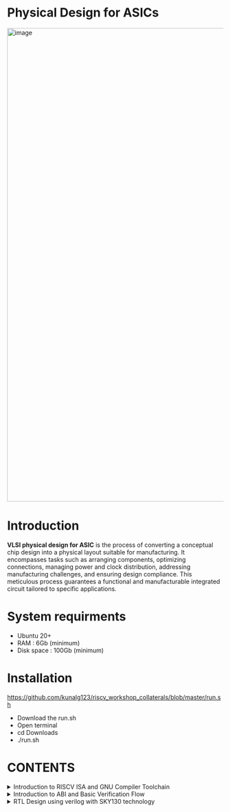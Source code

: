 # Physical Design for ASICs

<img width="1100" alt="image" src="https://github.com/vandhana01/pes_asic_class/assets/142392052/2e4c7a2d-b188-403d-9482-a8efac7ceada">



# Introduction
**VLSI physical design for ASIC** is the process of converting a conceptual chip design into a physical layout suitable for manufacturing. It encompasses tasks such as arranging components, optimizing connections, managing power and clock distribution, addressing manufacturing challenges, and ensuring design compliance. This meticulous process guarantees a functional and manufacturable integrated circuit tailored to specific applications.

# System requirments
- Ubuntu 20+
- RAM : 6Gb (minimum)
- Disk space : 100Gb (minimum)
  
# Installation
https://github.com/kunalg123/riscv_workshop_collaterals/blob/master/run.sh
- Download the run.sh
- Open terminal
- cd Downloads
- ./run.sh
  
# CONTENTS
<details>
<summary> Introduction to RISCV ISA and GNU Compiler Toolchain </summary>
<br>
	
[](https://github.com/vandhana01/pes_asic_class#links-for-easy-navigaton)
## DAY 1
**Introduction to RISCV ISA and GNU Compiler Toolchain**
+ Introduction to RISC-V Basic Keywords
  - [Introduction](#introduction)
  - [From Apps to Hardware](#from-apps-to-hardware)
  - [Detail Description of Course Content](#detail-description-of-course-content)

+ Labwork for RISC-V Toolchain
  - [C Program](#c-program)
  - [RISCV GCC Compiler and Dissemble](#riscv-gcc-compiler-and-dissemble)
  - [Spike Simulation and Debug](#spike-simulation-and-debug)

+ Integer Number Representation  
  - [64-bit Unsigned Numbers](#64-bit-unsigned-numbers)
  - [64-bit Signed Numbers](#64-bit-signed-numbers)
  - [Lab For Signed and Unsigned Numbers](#lab-for-signed-and-unsigned-numbers)


# DAY 1    
 
# Introduction to RISc-V Basic Keywords
## Introduction
RISC-V Architecture -> RTL -> Layout

## From Apps to Hardware
## Flow
+ Application Software 
+ System Software
  - Operating System
  - Complier
  - Assembler
+ Hardware
<img width="502" alt="image" src="https://github.com/vandhana01/pes_asic_class/assets/142392052/eb287951-3c15-4b47-b5fe-1f471c84fe14">

## Detail Description of Course Content
- Pseudo Instructions
- Base integer Instructions RV641
- Multiply extension RV64M
- Single and double precision floating point extension RV64F & RV64D
- Application binary interface (ABI)
- Memory allocation and stack pointer

# Labwork for RISC-V Toolchain
## C Program
- Text editor used : leafpad
- To install leafpad in ubuntu : `sudo snap install leafpad`

## C program for sum from 1 to N
`leafpad sum1ton.c` : creates a text file called sum1ton.c
``` c
#include<stdio.h>

int main(){
	int i, sum=0, n=10;
	for (i=1;i<=n; ++i) {
	sum +=i;
	}
	printf("Sum of numbers from 1 to %d is %d \n",n,sum);
	return 0;
}
```
Compile using gcc complier
`gcc sum1ton.c`
`./a.out`

<img width="502" alt="image" src="https://github.com/vandhana01/pes_asic_class/assets/142392052/bcec2cbb-9a78-441d-84d6-f341d2645825">

## RISCV GCC Compiler and Dissemble
Compile using RISC-V gcc complier
- using -O1 optimisation
```
riscv64-unknown-elf-gcc -O1 -mabi=lp64 -march=rv64i -o sum1ton.o sum1ton.c
riscv64-unknown-elf-objdump -d sum1ton.o
```
Number of instructions = 15
<img width="502" alt="image" src="https://github.com/vandhana01/pes_asic_class/assets/142392052/242d83e5-c7c4-47cf-aa04-2c3db3373bd2">
- using -Ofast optimisation
```
riscv64-unknown-elf-gcc -Ofast -mabi=lp64 -march=rv64i -o sum1ton.o sum1ton.c
riscv64-unknown-elf-objdump -d sum1ton.o
```
Number of instructions = 12
<img width="502" alt="image" src="https://github.com/vandhana01/pes_asic_class/assets/142392052/b772a095-3460-4396-aba4-5c86296b4c34">

`riscv64-unknown-elf-objdump -d sum1ton.o` : gives the disassembled (Assembly Language Programming )ALP code

## Spike Simulation and Debug
`spike pk sum1ton.o` : To Verify the simulations using RISC-V complier

<img width="502" alt="image" src="https://github.com/vandhana01/pes_asic_class/assets/142392052/cdf11383-ad59-47e8-8007-abc80cd560ce">

`spike -d pk sum1ton.c ` :To debug

<img width="502" alt="image" src="https://github.com/vandhana01/pes_asic_class/assets/142392052/99241fdb-3988-4a42-b9f5-853648bd595d">

# Integer Number Representation 
+ 8-bits -> byte, 4-bytes -> word, 2-words or 8-bytes -> doubleword
## 64-bit Unsigned Numbers
- A 64-bit unsigned number can represent non-negative integer values using 64 bits, with no sign bit to indicate whether the number is positive or negative.
- Range: [0, (2^n)-1 ]

## 64-bit Signed Numbers
- A 64-bit signed number can represent both positive and negative integer values using 64 bits. The first bit, often referred to as the "sign bit," indicates whether the number is positive or negative.
- Range : Positive : [0 , 2^(n-1)-1] Negative : [-1 to 2^(n-1)]

## Lab For Signed and Unsigned Numbers
+ C program that shows the maximum and minimum values of 64bit unsigned numbers
```c
#include <stdio.h>
#include <math.h>

int main(){
	unsigned long long int max = (unsigned long long int) (pow(2,64) -1);
	unsigned long long int min = (unsigned long long int) (pow(2,64) *(-1));
	printf("lowest number represented by unsigned 64-bit integer is %llu\n",min);
	printf("highest number represented by unsigned 64-bit integer is %llu\n",max);
	return 0;
}
```

<img width="502" alt="image" src="https://github.com/vandhana01/pes_asic_class/assets/142392052/f0c93d75-c326-42ec-b3de-e1290c23b192">

+ C program that shows the maximum and minimum values of 64bit signed numbers
  
```c
#include <stdio.h>
#include <math.h>

int main(){
	long long int max = (long long int) (pow(2,63) -1);
	long long int min = (long long int) (pow(2,63) *(-1));
	printf("lowest number represented by signed 64-bit integer is %lld\n",min);
	printf("highest number represented by signed 64-bit integer is %lld\n",max);
	return 0;
}
```

<img width="502" alt="image" src="https://github.com/vandhana01/pes_asic_class/assets/142392052/7fef9481-74ef-4fcb-8462-eb0a7dc40cd9">

</details>

<details>
<summary> Introduction to ABI and Basic Verification Flow </summary>
<br>

[](https://github.com/vandhana01/pes_asic_class#links-for-easy-navigation)
# DAY 2


## DAY 2 
**Introduction to ABI and Basic Verification Flow**
+ Application Binary Interface
  - [Introduction to ABI](#introduction-to-abi)
  - [Memory Allocation for Double Words](#memory-allocation-for-double-words)
  - [Load, add and store instructions](#load-add-and-store-instructions)
  - [32-Registers and their ABI Names](#32-registers-and-their-abi-names)

+ Labwork using ABI Function Calls
  - [Algorithm for C Program using ASM](#algorithm-for-c-program-using-asm)
  - [Review ASM Function Calls](#review-asm-function-calls)
  - [Simulate C Program using Function Call](#simulate-c-program-using-function-call)

# Application Binary Interface

## Introduction to ABI
+ Base Binary Instructions
  - Base integer instructions refer to the fundamental set of instructions that operate on integer data in a computer's instruction set architecture (ISA)
  - These are arithmetic, logical, Comparison, Data Movement, Control Flow performing operations
+ Application Binary Interface (ABI)
  - An Application Binary Interface (ABI) serves as a crucial bridge between the software and hardware components of a computer system.
  - ABIs enable software components to seamlessly communicate and collaborate, even across diverse programming languages, compilers, and hardware architectures.
<img width="600" alt="image" src="https://github.com/vandhana01/pes_asic_class/assets/142392052/e25eba01-5478-4113-b402-e96d3da1ba9d"> 

## Memory Allocation for Double Words
- RISC-V has **32** registers
  - 32 bits for RV32
  - 64 bits for RV64

- Memory addressing system
  - **Little-Endian** (Risc-V belongs to little-endian)
  - **Big-Endian**
  
<img width="650" alt="image" src="https://github.com/vandhana01/pes_asic_class/assets/142392052/76ab920b-3abd-4085-b1b7-96e40af4945b"> 

## Load, add and store instructions
Load, Add, and Store instructions are often used to manipulate data within a computer's memory and registers.
1. **Load Instructions:**
Load instructions are used to transfer data from memory to registers. They allow you to fetch data from a specified memory address and place it into a register for further processing.

Example `ld x6, 8(x5)`

In this Example
- `ld` is the load double-word instruction.
- `x6` is the destination register.
- `8(x5)` is the memory address pointed to by register `x5` (base address + offset).
2. **Store Instructions:**
Store instructions are used to write data from registers into memory.They store values from registers into memory addresses

Example `sd x8, 8(x9)`

In this Example
- `sd` is the store double-word instruction.
- `x8` is the source register.
- `8(x9)` is the memory address pointed to by register `x9` (base address + offset).
3. Add Instructions:
  Add instructions are used to perform addition operations on registers. They add the values of two source registers and store the result in a destination register.

Example `add x9, x10, x11`

In this Example
- `add` is the add instruction.
- `x9` is the destination register.
- `x10` and `x11` are the source registers.

<img width="750" alt="image" src="https://github.com/vandhana01/pes_asic_class/assets/142392052/9df00634-f508-4c5f-9e55-86d4bf03be9f"> 

## 32-Registers and their ABI Names
The ABI names provide meaningful and consistent labels to the registers, which simplifies understanding their roles in function calls, data manipulation, and other operations.

<img width="350" alt="image" src="https://github.com/vandhana01/pes_asic_class/assets/142392052/320a926d-6867-4803-bb13-4abcecbe1467"> 

# Labwork using ABI Function Calls
## Algorithm for C Program using ASM
- This allows you to take advantage of assembly language's low-level control and optimizations while still benefiting from C's higher-level constructs.
- When you call an assembly function from your C code, the C calling convention is followed, including pushing arguments onto the stack or passing them in registers as required.
- The program executes the assembly function, following the assembly instructions you've provided.

## Review ASM Function Calls
- C code and assembly code are written in separate files
- Declaring assembly functions with appropriate signatures that match the calling conventions of your platform in assembly file
 
**C Program**
  
  `1to9custom.c`
  
  ``` c
  #include <stdio.h>
  
  extern int load(int x, int y);
  
  int main()
  {
    int result = 0;
    int count = 9;
    result = load(0x0, count+1);
    printf("Sum of numbers from 1 to 9 is %d\n", result);
  }
  ```
**Asseembly File**

`load.s`

``` s
.section .text
.global load
.type load, @function

load:

add a4, a0, zero
add a2, a0, a1
add a3, a0, zero

loop:

add a4, a3, a4
addi a3, a3, 1
blt a3, a2, loop
add a0, a4, zero
ret
```
## Simulate C Program using Function Call

Compile and execute the files 

<img width="550" alt="image" src="https://github.com/vandhana01/pes_asic_class/assets/142392052/87bb8d8a-1ce6-4631-8fcf-65116d2e32f7"> 

Disassemble the code 

<img width="550" alt="image" src="https://github.com/vandhana01/pes_asic_class/assets/142392052/038da5c5-6402-4e90-825c-9c8548353a95">


## Lab to Run C-Program on RISCV-CPU

```
git clone https://github.com/kunalg123/riscv_workshop_collaterals.git
```

```
cd riscv_workshop_collaterals
```

<img width="550" alt="image" src="https://github.com/vandhana01/pes_asic_class/assets/142392052/2904e4cc-c126-4e06-9b12-4a04ca31ab88">


```
ls -ltr
```

```
cd labs
```

```
ls -ltr
```

```
chmod 777 rv32im.sh
```

```
./rv32im.sh
```

<img width="550" alt="image" src="https://github.com/vandhana01/pes_asic_class/assets/142392052/3c9bb5d2-0247-436e-a666-c45148e03752">

</details>

<details>
<summary> RTL Design using verilog with SKY130 technology </summary>
<br>

[](https://github.com/vandhana01/pes_asic_class#links-for-easy-navigaton)
## Day 1
<details>
<summary> Introduction to Verilog RTL design and Synthesis</summary>
<br>
	
[](https://github.com/vandhana01/pes_asic_class#links-for-easy-navigaton)



<details>
<summary> Introduction to open-source simulator iverilog </summary>
<br>
	
[](https://github.com/vandhana01/pes_asic_class#links-for-easy-navigaton)

## Introduction to open-source simulator iverilog
**Introduction to iverilog design test bench**

- **Simulator**
  + Simulators create virtual models of systems, enabling analysis and testing of behaviors without real-world implementation
  + Simulators is the tool used for simulating the design
  + The simulator runs the model using the provided inputs. It calculates the system's behavior over time and produces output data upon change in input (if no change to the input, no change to the output)
  + **iverilog** is the tool used here
     + Icarus Verilog (iverilog) is an open-source simulator for hardware description languages like Verilog, enabling design, simulation, and testing of digital circuits
     + It's used to model and validate digital systems before physical implementation

<img width="550" alt="image" src="https://github.com/vandhana01/pes_asic_class/assets/142392052/a1fe7cb8-41e6-423c-a986-b4f2fd1308f6">

- **Design**
  + Design is the actual verilog code or set of verilog codes which has the intended functionality to meet with the required specifications
  
- **TestBench**
  + It involves creating a set of test cases and stimuli to apply to the design and then comparing the design's outputs with expected results.
  + Test benches are written using hardware description languages like Verilog or VHDL
  + This verification process is crucial for building reliable and bug-free digital systems
  
<img width="550" alt="image" src="https://github.com/vandhana01/pes_asic_class/assets/142392052/3c3fd20b-e3bb-4c9f-b3b7-41593c3356ea">  

</details>


<details>
<summary> Labs using iverilog and gtkwave </summary>
<br>
	
[](https://github.com/vandhana01/pes_asic_class#links-for-easy-navigaton)


## Labs using iverilog and gtkwave

**Icarus Verilog** simulates the design and generates simulation output files, and **GTKWave** then allows you to visually inspect and analyze the simulation results in waveform format

- [Introduction to lab (Lab1)](#introduction-to-lab-lab1)
- [iverilog GTKwave Part-1 (Lab2)](#iverilog-gtkwave-part-1-lab2)
- [iverilog GTKwave Part-2 (Lab2)](#iverilog-gtkwave-part-2-lab2)

## Introduction to lab (Lab1)
- Environment setup !!!
+ create a directory ` mkdir vsd `
+ change directory ` cd vsd `
+ Git clonning ` git clone https://github.com/kunalg123/sky130RTLDesignAndSynthesisWorkshop.git`
   + `sky130RTLDesignAndSynthesisWorkshop` folder will be created

<img width="550" alt="image" src="https://github.com/vandhana01/pes_asic_class/assets/142392052/5eeabad8-63c7-4a6a-aaa9-5b1bd4b10139"> 

## iverilog GTKwave Part-1 (Lab2)
+ ` cd vsd/sky130RTLDesignAndSynthesisWorkshop/verilog_files
    + loads verilog source files and associated testbench files into iverilog simulator
    + verilog_files : this folder contains all design files
+ `iverilog good_mux.v tb_good_mux.v` loads mux into the simulator
+ output file `a.out` will be created
+ Execute a.out `./a.out` to dump the vcd file (output of simulator)
+ To load vcd file into simulator ` gtkwave tb_good_mux.vcd`
  
<img width="550" alt="image" src="https://github.com/vandhana01/pes_asic_class/assets/142392052/c6d25681-de8d-449c-a270-bfd454f15e4a"> 

## iverilog GTKwave Part-2 (Lab2)
`gvim tb_good_mux.v -o good_mux.v` to view the files


**good_mux.v**

``` v
module good_mux (input i0 , input i1 , input sel , output reg y);
always @ (*)
begin
	if(sel)
		y <= i1;
	else 
		y <= i0;
end
endmodule
```
**tb_good_mux.v**

``` v
timescale 1ns / 1ps
module tb_good_mux;
	// Inputs
	reg i0,i1,sel;
	// Outputs
	wire y;

        // Instantiate the Unit Under Test (UUT)
	good_mux uut (
		.sel(sel),
		.i0(i0),
		.i1(i1),
		.y(y)
	);

	initial begin
	$dumpfile("tb_good_mux.vcd");
	$dumpvars(0,tb_good_mux);
	// Initialize Inputs
	sel = 0;
	i0 = 0;
	i1 = 0;
	#300 $finish;
	end

always #75 sel = ~sel;
always #10 i0 = ~i0;
always #55 i1 = ~i1;
endmodule
```

    

</details>


<details>
<summary> Introduction to Yosys and Logic synthesis </summary>
<br>
	
[](https://github.com/vandhana01/pes_asic_class#links-for-easy-navigaton)


## Introduction to Yosys and Logic synthesis

- [Introduction to Yosys](#introduction-to-yosys)
- [Introduction to Logic synthesis)](#introduction-to-logic-synthesis)


## Introduction to Yosys
- **Synthesizer**
   + Synthesizeris a tool used for converting the RTL to netlist
   + **Yosys** is the synthesizer used in the course
      + Yosys is an open-source synthesis tool that translates hardware description language (HDL) code into gate-level netlists, optimizing designs for efficient hardware implementation.
- **Netlist**
  + Netlist is the representation of the design in the form of standard cells in the .lib
  + Design and .lib files are fed to the synthesizer to get a netlist file
 
<img width="550" alt="image" src="https://github.com/vandhana01/pes_asic_class/assets/142392052/56f8289c-4737-481e-9bb3-2b86f38a6902"> 

+ Commands used to perform synthesis:
  - To read the design :  `read_verilog` 
  - To read the .lib file : `read_liberty` 
  - To write out the netlist file : `write_verilog` 
 
- Verify the synthesis
 
<img width="550" alt="image" src="https://github.com/vandhana01/pes_asic_class/assets/142392052/63bd1f15-ec42-47e3-b2d6-e76ee3ebe6d9"> 

   - The output on the simulator must be same as the output observed during RTL simulation.
   - Same RTL testbench can be used because the primary inputs and primary outputs remain same between the RTL design and synthesised netlist.

## Introduction to Logic synthesis

- **RTL design**
  + Behavioral representation of the required specification
  + RTL (Register-Transfer Level) forms a bridge between behavioral descriptions and gate-level implementation.

- **Synthesis**
  + RTL to gate level translation
  + The design is coverted into dates and the connections are made between the gates
  + This is given out as a file called netlist
    
<img width="350" alt="image" src="https://github.com/vandhana01/pes_asic_class/assets/142392052/dd91792a-9e4b-4c6e-ac62-55cd19486580)"> 

- **.lib**
   + Collection of logical modules
   + Includes basic logic gates like AND, OR, NOT, etc
   + Different flavors of same gate , **WHY ??**
       + These variations are designed to accommodate specific design requirements, process technologies, and performance goals
       + Clock frquency should be high, Hence time period of the clock should be  as low as possible
         
<img width="550" alt="image" src="https://github.com/vandhana01/pes_asic_class/assets/142392052/5030de94-2f5a-4ea4-952d-2d3ffb04c9f5"> 

- What is maximum clock rate ? tclk ?
	+ Propogation delay of Flop A
	+ Propogational delay of combinational circuit
	+ Time before clock edge, setup time
- So we need cells that work fast to make Tcombi samall
- Are faster cells sufficient ??
   + NO
- Why do we need slow cells ?
  
<img width="150" alt="image" src="https://github.com/vandhana01/pes_asic_class/assets/142392052/2c4cf856-de06-4d1d-96e3-c7f072b448f2"> 

   + To ensure that there are no "HOLD" issues at DFF_B, we need slow cells
   + Hence we need cells that work fast to meet the required performance and we need cells that work slow to meet HOLD
   **Hence the collection forms the .lib!!!**
     
**Faster cells vs Slower cells**
- Load in degital circuit -> Capacitance
- Faster the charging/discharging of capacitance -> Lesser the cell delay
    + To charge/discharge the capacitance fast, we need transistors capable of sourcing more current ( Wide Transistors)
    + Wider transistors -> Low Delay -> More area and power as well
    + Narrow transistors -> More Delay -> Less area and power
-Faster cells come at the penalty of area and power

**Selction of cells**
Synthesizer should be guided to select the flavour of cells that is optimum for the implementation of logic circuit. Guidance offered -> "Constaints"


<img width="550" alt="image" src="https://github.com/vandhana01/pes_asic_class/assets/142392052/b4119c84-db5f-4751-acfd-72c81fe4b3d6">

 </details>

 
<details>
<summary> Labs using Yosys and Sky130 PDKs</summary>
<br>
	
[](https://github.com/vandhana01/pes_asic_class#links-for-easy-navigaton)
## Labs using Yosys and Sky130 PDKs 
-[Yosys good mux (Lab3)](#yosys-good-mux-lab3)

 The SkyWater Technology Foundry's **SKY130 Process Design Kit (PDK)** is a collection of files, data, and models that enable the design and layout of integrated circuits using the SkyWater 130 nm technology node. PDKs provide designers with the necessary tools and information to create, simulate, and verify custom and digital designs that can be manufactured using the specific technology offered by the foundry. 
 
## Yosys good mux (Lab3)
- To invoke the Yosys : `yosys`

<img width="550" alt="image" src="https://github.com/vandhana01/pes_asic_class/assets/142392052/eaa3287e-b5b6-4597-b29a-d8651c4839f6">

- To read the library : ` read_liberty -lib ../lib/sky130_fd_sc_hd__tt_025C_1v80.lib`
- To read the design : `read_verilog good_mux.v`

<img width="550" alt="image" src="https://github.com/vandhana01/pes_asic_class/assets/142392052/3953ff06-69ed-48b0-a966-39ff5fa2b560">

- To synthesis the mosule : `synth -top good_mux`
  
<img width="550" alt="image" src="https://github.com/vandhana01/pes_asic_class/assets/142392052/6309e60b-1c8c-467b-ad52-e550bc305daf">

- To generate the netlist : `abc -liberty ../lib/sky130_fd_sc_hd__tt_025C_1v80.lib`

<img width="550" alt="image" src="https://github.com/vandhana01/pes_asic_class/assets/142392052/c948cd72-9e64-4bd9-a102-4f98112eab3b">

- To see the logic it has realised `show`
  
<img width="550" alt="image" src="https://github.com/vandhana01/pes_asic_class/assets/142392052/30e2335a-7f17-4eef-b203-804640eb62d5">

- To write the netlist : 'write_verilog good_mux_netlist.v`
- ` !gvim good_mux_netlist.v`
-  To view a simplified code : ` write_verilog -noattr good_mux_netlist.v`
-  `!gvim good_mux_netlist.v`
  
</details>
</details>  

## Day 2
<details>
<summary> Timing libs, hierarchical vs flat synthesis and efficient flop coding styles</summary>
<br>
	
[](https://github.com/vandhana01/pes_asic_class#links-for-easy-navigaton)

<details>
<summary> Introduction to timing.libs </summary>
<br>
	
[](https://github.com/vandhana01/pes_asic_class#links-for-easy-navigaton)

## Introduction to timing.libs (Lab4)
**Introduction to dot Lib**
+ To view the contents in the .lib
`gvim ../lib/sky130_fd_sc_hd__tt_025C_1v80.lib`


<img width="550" alt="image" src="https://github.com/vandhana01/pes_asic_class/assets/142392052/bcdd2944-4944-499b-99c8-9400c084a9b2">


- To have a pleasant color : `:syn off` (syntax off)
    - NOTE: Don't edit this file
- **sky130** : Name of the library
- **tt**     : Typical process
- **025C**   : Temperature variation
- **P V T**  : Operating conditions (Process Voltage Temperature)
    - Together determines how the silicon works
- **1v80**   : Voltage levels variation

<img width="550" alt="image" src="https://github.com/vandhana01/pes_asic_class/assets/142392052/f49ac9c0-7677-40e3-9456-46bd9c75c756">

- Displays the units of parameters
- Contains area and power consumpution
- .lib is a Bucket of all the standard cells
  
<img width="550" alt="image" src="https://github.com/vandhana01/pes_asic_class/assets/142392052/267ed2ae-d9e9-49dc-9039-7c02215dfb99">


- To enable line number `:se nu`
- To view all the cells `:g//`
- To view any instance `:/instance`
- Can compare and analyse the parameters

<img width="550" alt="image" src="https://github.com/vandhana01/pes_asic_class/assets/142392052/47cabe0a-eee7-40e9-9357-b1871e47fa46">


 </details>     


<details>
<summary> Hierarchical vs Flat synthesis </summary>
<br>
	
[](https://github.com/vandhana01/pes_asic_class#links-for-easy-navigaton)
## Hierarchical vs Flat synthesis (Lab5)

## Hierarchical Synthesis
**Hierarchical synthesis involves breaking down a complex design into smaller modules for separate synthesis and integration. This approach enhances modularity, enables parallel development, and simplifies verification, making it ideal for large designs.**

- File used : 'multiple_modules.v`
- To view : `cd vsd/sky130RTLDesignAndSynthesisWorkshop/verilog_files`
- and `gvim multiple_modules.v`

<img width="550" alt="image" src="https://github.com/vandhana01/pes_asic_class/assets/142392052/d6816017-c0f4-48e9-8c92-1bf8c99ddeb6">


- It contains 2 submodules : `sub_module1` -> AND gate and `sub_module2`->OR gate
- `mutiple_module` instantiates them as `u1` and `u2` respectively
  
+  Frist Launch Yosys     : `yosys`
+  Read the library file  : `read_liberty -lib ../lib/sky130_fd_sc_hd__tt_025C_1v80.lib`
+  Read the verilog file  : `read_verilog multiple_modules.v`
+  To set it as top module: `synth -top multiple_modules`

<img width="550" alt="image" src="https://github.com/vandhana01/pes_asic_class/assets/142392052/cc297050-dc6e-4469-90d8-3ac600194370">

<img width="550" alt="image" src="https://github.com/vandhana01/pes_asic_class/assets/142392052/a9495611-658d-489f-bf39-b9e6546a524e">


+  `abc -liberty ../lib/sky130_fd_sc_hd__tt_025C_1v80.lib`
+ To view the netlist    :`show multiple_modules`
  
<img width="550" alt="image" src="https://github.com/vandhana01/pes_asic_class/assets/142392052/8740c0be-8439-4b75-9c4f-a81cc0a8a26c">

+ `sub_module1` and `sub_module2` are shown instead of AND gate and OR gate.
+ To view : `write_verilog -noattr multiple_modules_hier.v`
+ `!gvim multiple_modules_hier.v`

<img width="550" alt="image" src="https://github.com/vandhana01/pes_asic_class/assets/142392052/fd066807-4c8b-4bc6-95fb-6b8976185214">

<img width="550" alt="image" src="https://github.com/vandhana01/pes_asic_class/assets/142392052/e1c470a9-0747-4c7d-a4ca-47f405231908">



## Flat Synthesis
**Flat synthesis treats the entire design as a single unit, synthesizing it as one entity. While simpler for smaller designs, it can become unwieldy for larger projects, leading to longer synthesis times and reduced reusability of modules.**

+  Launch  : `yosys`
+  Read the library file :   `read_liberty -lib ../lib/sky130_fd_sc_hd__tt_025C_1v80.lib`
+  Read the verilog file : ` read_verilog multiple_modules.v`
+  To set it as top module: `synth -top multiple_modules` 
+  `abc -liberty ../lib/sky130_fd_sc_hd__tt_025C_1v80.lib`
+ `flatten` to write out a flattened netlist
+ `show` to view the netlist

<img width="550" alt="image" src="https://github.com/vandhana01/pes_asic_class/assets/142392052/7dffcc47-5ed6-40d6-b48e-08d156f95f34">

+ `write_verilog -noattr multiple_modules_flat.v`
+ `!gvim multiple_modules_flat.v`

<img width="550" alt="image" src="https://github.com/vandhana01/pes_asic_class/assets/142392052/1e708f33-455c-40bf-a7d0-710e6ac6b174">

**Why sub module level synthesis**
- U seful when we have multiple instances of same module
- Divide and Conquer
- Helpful when circuits are massive
-`synth -top module_name` controls which module to synthesis
 </details>     


<details>
<summary>Various Flop Coding Styles and optimization</summary>
<br>
	
[](https://github.com/vandhana01/pes_asic_class#links-for-easy-navigaton)
   
## Various Flop Coding Styles and optimization
- [Why flops and Flop coding styles](#why-flops-and-flop-coding-styles)
- [Lab flop synthesis simulations](#lab-flop-synthesis-simulations)
- [Interesting Optimisations](#interesting-optimisations)
  
## Why flops and Flop coding styles
**What are flops??**
- Flip-flops, often referred to as "flops," are fundamental building blocks in digital circuits
- Flip-flops are fundamental to sequential logic circuits and play a vital role in memory storage and synchronization of signals with clock edges.
-  Flip-flops are used to store state information in sequential circuits, enabling the creation of memory elements, registers, and other essential components in digital designs.
 
**Why flops??**
- In a combinational circuit, when a input is given to a flop, output changes after the propagation delay
- Output glitches occur due to this propagation delay
- **Glitch** occurs when the intermediate signals reach the next set of gates while they are still transitioning. This can lead to temporary, unwanted changes in the output until all paths stabilize and reach a consistent logic state
- More the number of combinational circuit, more the glitches (output will never settle down)
- To avoid this we want a element to store that value, that is **flop**
- Basically Flops are like storage elements present between the combinational circuits
- output of the flop will change only at the edge of the clock ,therefore even if the input is changing output will be stable
- Hence aviods the transfer of gitch to the subsequent combinational circuits
- Controls pin called **Reset** and **set** are used to initialize the flop
- They can be synchronous or asynchronous

## D Flip-Flop with Asynchronous and synchronous Reset

- asynchronous->irrespective of clock
- synchronous->with respecte to clock
- when both asynchronous and synchronous reset is present, should take care of race
  
  - `cd vsd/sky130RTLDesignAndSynthesisWorkshop/verilog_files`
  - `gvim dff_asyncres_syncres.v`
  
<img width="550" alt="image" src="https://github.com/vandhana01/pes_asic_class/assets/142392052/b61d78a3-36c0-44d5-83ce-1fc0460c0259">

- **Simulation**
- CODE
   - `cd vsd/sky130RTLDesignAndSynthesisWorkshop/verilog_files`
   - `iverilog dff_asyncres_syncres.v tb_dff_asyncres_syncres.v`
   - `./a.out`
   - `gtkwave tb_dff_asyncres_syncres.vcd`
     
- OUTPUT

<img width="550" alt="image" src="https://github.com/vandhana01/pes_asic_class/assets/142392052/9af4f145-6e3c-41c1-be66-91236c6726c7">


## Lab flop synthesis simulations

## D Flip-Flop with Asynchronous Reset
- When the asynchronous reset input is asserted (set to 1), the flip-flop's output is immediately forced to 0, regardless of the clock signal's state.
- When the clock rises from 0 to 1, the flip-flop samples the value at its Data (D) input and updates its stored state accordingly.

  - `cd vsd/sky130RTLDesignAndSynthesisWorkshop/verilog_files`
  - `gvim dff_asyncres.v`
  
<img width="550" alt="image" src="https://github.com/vandhana01/pes_asic_class/assets/142392052/8040e97b-d2f0-4074-b749-b7ccb41b1e96">

- **Simulation**
- CODE
   - `cd vsd/sky130RTLDesignAndSynthesisWorkshop/verilog_files`
   - `iverilog dff_asyncres.v tb_dff_asyncres.v`
   - `./a.out`
   - `gtkwave tb_dff_asyncres.vcd`
     
- OUTPUT
<img width="550" alt="image" src="https://github.com/vandhana01/pes_asic_class/assets/142392052/7f27ad28-faf1-4cee-8e52-0c969dc71aa6">

- **Synthesis**
- CODE
   - `cd vsd/sky130RTLDesignAndSynthesisWorkshop/verilog_files`
   - `yosys`
   - `read_liberty -lib ../lib/sky130_fd_sc_hd__tt_025C_1v80.lib`
   - `read_verilog dff_asyncres.v`
   - `synth -top dff_asyncres`
   - `dfflibmap -liberty ../lib/sky130_fd_sc_hd__tt_025C_1v80.lib`
   - `abc -liberty ../lib/sky130_fd_sc_hd__tt_025C_1v80.lib`
   - `show`

<img width="550" alt="image" src="https://github.com/vandhana01/pes_asic_class/assets/142392052/febe071c-9064-4fa9-8b30-791b20d73ab8">


## D Flip_Flop with Asynchronous Set
- When the clock rises from 0 to 1, the flip-flop samples the value at its Data (D) input and updates its stored state accordingly.
- When the asynchronous set input (S) is asserted (set to 1), the flip-flop's output (Q) is immediately forced to 1, regardless of the clock signal's state.

  - `cd vsd/sky130RTLDesignAndSynthesisWorkshop/verilog_files`
  - `gvim dff_async_set.v`
  
<img width="550" alt="image" src="https://github.com/vandhana01/pes_asic_class/assets/142392052/46903c4d-d823-4728-addd-b529b8e5d204">

- **Simulation**
- CODE
   - `cd vsd/sky130RTLDesignAndSynthesisWorkshop/verilog_files`
   - `iverilog dff_async_set.v tb_dff_async_set.v`
   - `./a.out`
   - `gtkwave tb_dff_async_set.vcd`
     
- OUTPUT
<img width="550" alt="image" src="https://github.com/vandhana01/pes_asic_class/assets/142392052/a6b5ce19-5000-4ba3-9417-2daffcb40554">

- **Synthesis**
- CODE
   - `cd vsd/sky130RTLDesignAndSynthesisWorkshop/verilog_files`
   - `yosys`
   - `read_liberty -lib ../lib/sky130_fd_sc_hd__tt_025C_1v80.lib`
   - `read_verilog dff_async_set.v`
   - `synth -top dff_async_set`
   - `dfflibmap -liberty ../lib/sky130_fd_sc_hd__tt_025C_1v80.lib`
   - `abc -liberty ../lib/sky130_fd_sc_hd__tt_025C_1v80.lib`
   - `show`

<img width="550" alt="image" src="https://github.com/vandhana01/pes_asic_class/assets/142392052/ceb182bc-e9b3-4117-a70f-79d3473b0edc">

## D Flip-Flop with Synchronous Reset 
- When the clock rises from 0 to 1, the flip-flop samples the value at its Data (D) input and updates its stored state accordingly.
- The synchronous reset input (R) allows you to reset the flip-flop's stored state when the clock rises. If the reset input (R) is asserted (set to 1) simultaneously with a rising clock edge, the flip-flop's output (Q) is forced to the reset state (typically 0).

- `cd vsd/sky130RTLDesignAndSynthesisWorkshop/verilog_files`
- `gvim dff_syncres.v`
  
<img width="550" alt="image" src="https://github.com/vandhana01/pes_asic_class/assets/142392052/81efabae-3eff-4e71-b1ca-c4e11f69d096">

- **Simulation**
- CODE
   - `cd vsd/sky130RTLDesignAndSynthesisWorkshop/verilog_files`
   - `iverilog dff_syncres.v tb_dff_syncres.v`
   - `./a.out`
   - `gtkwave tb_dff_syncres.vcd`
     
- OUTPUT
<img width="550" alt="image" src="https://github.com/vandhana01/pes_asic_class/assets/142392052/eb72d454-0ed6-44de-aa3b-afb742966611">

- **Synthesis**
- CODE
   - `cd vsd/sky130RTLDesignAndSynthesisWorkshop/verilog_files`
   - `yosys`
   - `read_liberty -lib ../lib/sky130_fd_sc_hd__tt_025C_1v80.lib`
   - `read_verilog dff_syncres.v`
   - `synth -top dff_syncres`
   - `dfflibmap -liberty ../lib/sky130_fd_sc_hd__tt_025C_1v80.lib `
   - `abc -liberty ../lib/sky130_fd_sc_hd__tt_025C_1v80.lib`
   - `show`

<img width="550" alt="image" src="https://github.com/vandhana01/pes_asic_class/assets/142392052/7f07809f-825b-4185-864d-75c9ed1de71e">


## Interesting Optimisations
- To look at the RTL code
	- `cd vsd/sky130RTLDesignAndSynthesisWorkshop/verilog_files`
	- `gvim mult_2.v`
  
<img width="550" alt="image" src="https://github.com/vandhana01/pes_asic_class/assets/142392052/b5417497-2bdc-4727-a27d-a7e4f45fc286">

- Here input **a** is 3-bit , output **y** is 4-bit and relation is **y=2*a**
- observation
	- A Number **a** multiplied by 2 is a number appended by 0 **{a,0}**
 	- No extra hardware is required for multiplying a number with 2 or powers of 2
    	- ground the LSB , interconnect other bits in order

- Lets see what we get when we synthesis
- CODE
   - `cd vsd/sky130RTLDesignAndSynthesisWorkshop/verilog_files`
   - `yosys`
   - `read_liberty -lib ../lib/sky130_fd_sc_hd__tt_025C_1v80.lib`
   - `read_verilog mult_2.v`
   - `synth -top mul2`
   - `abc -liberty ../lib/sky130_fd_sc_hd__tt_025C_1v80.lib`
   - `show`
  
<img width="550" alt="image" src="https://github.com/vandhana01/pes_asic_class/assets/142392052/fbd7454f-fee3-462d-9c73-5c21df1a9aa1">

- **netlist**
    - `write_verilog -noattr mul2_netlist.v`
    - `!gvim mul2_netlist.v`

<img width="550" alt="image" src="https://github.com/vandhana01/pes_asic_class/assets/142392052/bbcc5f98-1592-467e-b251-8748a8386b04">

- Another special case
   - Here input **a** is 3-bit , output **y** is 6-bit and relation is **y=9*a**
- To look at the RTL code
	- `cd vsd/sky130RTLDesignAndSynthesisWorkshop/verilog_files`
	- `gvim mult_8.v`
   
<img width="550" alt="image" src="https://github.com/vandhana01/pes_asic_class/assets/142392052/a595cde8-95c0-4563-ba6e-07559c2120ba">

- Lets see what we get when we synthesis
- CODE
   - `cd vsd/sky130RTLDesignAndSynthesisWorkshop/verilog_files`
   - `yosys`
   - `read_liberty -lib ../lib/sky130_fd_sc_hd__tt_025C_1v80.lib`
   - `read_verilog mult_8.v`
   - `synth -top mult8`
   - `abc -liberty ../lib/sky130_fd_sc_hd__tt_025C_1v80.lib`
   - `show`
  
<img width="550" alt="image" src="https://github.com/vandhana01/pes_asic_class/assets/142392052/218caf9a-2e48-4039-9ad3-524cae3f1efd">

- **netlist**
    - `write_verilog -noattr mul8_netlist.v`
    - `!gvim mult8_netlist.v`

<img width="550" alt="image" src="https://github.com/vandhana01/pes_asic_class/assets/142392052/fd91fb9e-3da0-4fb4-987d-af40b1ccda6f">
   
</details> 
</details>   

## Day 3
<details>
<summary> Combinational and sequential optmizations </summary>
<br>
	
[](https://github.com/vandhana01/pes_asic_class#links-for-easy-navigaton)


<details>
<summary> Introduction to optimisations</summary>
<br>
	
[](https://github.com/vandhana01/pes_asic_class#links-for-easy-navigaton)
## Introduction to Logic optimisations

**Combinational Logic optimisations**
- **Combinational logic??** refers to a type of digital logic design where the output is solely determined by the current input values, and there are no memory elements involved. Examples of combinational circuits include adders, multiplexers, demultiplexers, comparators, and more.
- Squeezing the logic to get the most optimised design (Area and power savings)

**Optimisation techniques**
- **Constant Propogation** (Direct Optimisation)
	- dentify signals that are derived from constant inputs or other signals with constant values.
	- Replace these signals with their constant values throughout the logic.
	- Update downstream logic accordingly, simplifying the circuit.
	- This optimization eliminates unnecessary logic and reduces gate count, improving circuit efficiency and performance.
- **Boolean logic optimization** (using K-map or Quine McKluskey)
	- Apply Boolean algebra rules to simplify logic expressions, using techniques like factorization, distribution, and absorption.
   	-  Use Karnaugh Maps (K-Maps) to identify patterns and group terms for simplification.
        - Eliminate redundant terms and simplify expressions further.
	- This optimization reduces the number of gates, improves circuit performance, and enhances overall efficiency.

**Sequential Logic Optimizations**
- **Sequential Logic??** is a fundamental concept in digital circuit design that involves elements capable of storing information (memory elements like flip-flops and latches) and producing outputs based not only on current inputs but also on past inputs and internal states.It forms the basis for many digital devices, including microcontrollers, processors, and communication systems.
- Designers must carefully evaluate the trade-offs between speed, power, and complexity to create effective and optimized sequential logic designs.

**Optimisation techniques**
- Basic
   - **Sequential constant propagation**
	- Sequential constant propagation is an optimization technique that involves identifying and replacing intermediate signals within a sequential circuit with their constant values. This technique aims to eliminate unnecessary calculations and logic, reducing the complexity of the circuit.
- Advanced
   - **State optimization**
     	- State optimization focuses on reducing the number of states in a finite state machine (FSM) or reducing the complexity of state transitions. By eliminating redundant or unreachable states and simplifying the transition logic, designers can create more efficient and streamlined state machines.
   - **Retiming**
     	- Retiming is a technique used to balance the delay of a sequential circuit by moving flip-flops within the design. By strategically relocating flip-flops along the critical path, designers can minimize propagation delays and improve the overall performance of the circuit.
   - **Sequential logic cloning** (Floor Plan Aware Synthesis)
	- Sequential logic cloning involves duplicating a portion of a sequential circuit to optimize its performance. This technique is particularly useful for critical paths where excessive delays are present. By replicating a section of the circuit and introducing additional registers, designers can reduce the delay along the path.
   
</details> 
<details>
<summary> Combinational logic optimizations </summary>
<br>
	
[](https://github.com/vandhana01/pes_asic_class#links-for-easy-navigaton)
## Combinational logic optimizations (Lab6)
- [opt_check](#opt_check)
- [opt_check2](#opt_check2)
- [opt_check3](#opt_check3)
- [opt_check4](#opt_check4)
- [multiple_module_opt](#multiple_module_opt)
  
## opt_check
- To look at the RTL code
	- `cd vsd/sky130RTLDesignAndSynthesisWorkshop/verilog_files`
	- `gvim opt_check.v`
  
<img width="550" alt="image" src="https://github.com/vandhana01/pes_asic_class/assets/142392052/43a315f8-0d96-4b05-adb1-a1e5c980fed8">

- synthesis
- CODE
   - `cd vsd/sky130RTLDesignAndSynthesisWorkshop/verilog_files`
   - `yosys`
   - `read_liberty -lib ../lib/sky130_fd_sc_hd__tt_025C_1v80.lib`
   - `read_verilog opt_check.v`
   - `synth -top opt_check`
   - `opt_clean -purge` : For constant Propogation optimisation
   - `abc -liberty ../lib/sky130_fd_sc_hd__tt_025C_1v80.lib`
   - `show`
  
<img width="550" alt="image" src="https://github.com/vandhana01/pes_asic_class/assets/142392052/0e1358d8-9657-4de5-b107-4db795b9a916">

<img width="550" alt="image" src="https://github.com/vandhana01/pes_asic_class/assets/142392052/6b2571dc-e221-4981-b0ae-5770489b55e5">

## opt_check2
- To look at the RTL code
	- `cd vsd/sky130RTLDesignAndSynthesisWorkshop/verilog_files`
	- `gvim opt_check2.v`
  
<img width="550" alt="image" src="https://github.com/vandhana01/pes_asic_class/assets/142392052/b2592f4e-ef1a-4568-8303-5e7e5aa62700">

- synthesis
- CODE
   - `cd vsd/sky130RTLDesignAndSynthesisWorkshop/verilog_files`
   - `yosys`
   - `read_liberty -lib ../lib/sky130_fd_sc_hd__tt_025C_1v80.lib`
   - `read_verilog opt_check2.v`
   - `synth -top opt_check2`
   - `opt_clean -purge` 
   - `abc -liberty ../lib/sky130_fd_sc_hd__tt_025C_1v80.lib`
   - `show`
  
<img width="550" alt="image" src="https://github.com/vandhana01/pes_asic_class/assets/142392052/5f309b47-7665-4508-b927-4080c6190296">

<img width="550" alt="image" src="https://github.com/vandhana01/pes_asic_class/assets/142392052/f5c93b1d-3003-4516-a4f6-6ccf9f841d26">


## opt_check3
- To look at the RTL code
	- `cd vsd/sky130RTLDesignAndSynthesisWorkshop/verilog_files`
	- `gvim opt_check3.v`
  
<img width="550" alt="image" src="https://github.com/vandhana01/pes_asic_class/assets/142392052/f62eeed3-3728-4307-9219-06ff4e7ad148">

- synthesis
- CODE
   - `cd vsd/sky130RTLDesignAndSynthesisWorkshop/verilog_files`
   - `yosys`
   - `read_liberty -lib ../lib/sky130_fd_sc_hd__tt_025C_1v80.lib`
   - `read_verilog opt_check3.v`
   - `synth -top opt_check3`
   - `opt_clean -purge`
   - `abc -liberty ../lib/sky130_fd_sc_hd__tt_025C_1v80.lib`
   - `show`
  
<img width="550" alt="image" src="https://github.com/vandhana01/pes_asic_class/assets/142392052/af41291a-96e0-41a7-ac5b-a9f9957af8a2">

<img width="550" alt="image" src="https://github.com/vandhana01/pes_asic_class/assets/142392052/b0fc25c4-ad70-4f55-a896-9bc94c20423b">


## opt_check4
- To look at the RTL code
	- `cd vsd/sky130RTLDesignAndSynthesisWorkshop/verilog_files`
	- `gvim opt_check4.v`
  
<img width="550" alt="image" src="https://github.com/vandhana01/pes_asic_class/assets/142392052/4b08507e-1687-42a8-9b30-7e47c5860378">

- synthesis
- CODE
   - `cd vsd/sky130RTLDesignAndSynthesisWorkshop/verilog_files`
   - `yosys`
   - `read_liberty -lib ../lib/sky130_fd_sc_hd__tt_025C_1v80.lib`
   - `read_verilog opt_check4.v`
   - `synth -top opt_check4`
   - `opt_clean -purge`
   - `abc -liberty ../lib/sky130_fd_sc_hd__tt_025C_1v80.lib`
   - `show`
  
<img width="550" alt="image" src="https://github.com/vandhana01/pes_asic_class/assets/142392052/310a5ca1-f592-44a5-a150-e8b078bdf693">

<img width="550" alt="image" src="https://github.com/vandhana01/pes_asic_class/assets/142392052/9c7a8966-12b6-49e0-86d5-8201bfc09d5e">



## multiple_module_opt
- To look at the RTL code
	- `cd vsd/sky130RTLDesignAndSynthesisWorkshop/verilog_files`
	- `gvim multiple_module_opt.v`
  
<img width="550" alt="image" src="https://github.com/vandhana01/pes_asic_class/assets/142392052/db948604-3af1-4ad8-a6e0-c80574baf752">

- synthesis
- CODE
   - `cd vsd/sky130RTLDesignAndSynthesisWorkshop/verilog_files`
   - `yosys`
   - `read_liberty -lib ../lib/sky130_fd_sc_hd__tt_025C_1v80.lib`
   - `read_verilog multiple_module_opt.v`
   - `synth -top multiple_module_opt`
   - `opt_clean -purge`
   - `abc -liberty ../lib/sky130_fd_sc_hd__tt_025C_1v80.lib`
   - `show multiple_module_opt `
  
<img width="550" alt="image" src="https://github.com/vandhana01/pes_asic_class/assets/142392052/e4ace4b9-44a4-437f-8734-6df63eeb2b4f">

<img width="550" alt="image" src="https://github.com/vandhana01/pes_asic_class/assets/142392052/7b4426ed-6f89-4f51-a9b5-f746866829d4">


</details> 
<details>
<summary> Sequential logic optimizations </summary>
<br>
	
[](https://github.com/vandhana01/pes_asic_class#links-for-easy-navigaton)

## Sequential logic optimizations (Lab7)
- [dff_const1](#dff_const1)
- [dff_const2](#dff_const2)
- [dff_const3](#dff_const3)
- [dff_const4](#dff_const4)
- [dff_const5](#dff_const5)

## dff_const1
- `cd vsd/sky130RTLDesignAndSynthesisWorkshop/verilog_files`
- `gvim dff_const1.v`
  
<img width="550" alt="image" src="https://github.com/vandhana01/pes_asic_class/assets/142392052/d280b206-0bd3-407e-8398-fe74eceeba76">

- **Simulation**
- CODE
   - `cd vsd/sky130RTLDesignAndSynthesisWorkshop/verilog_files`
   - `iverilog dff_const1.v tb_dff_const1.v`
   - `./a.out`
   - `gtkwave tb_dff_const1.vcd`
     
- OUTPUT
<img width="550" alt="image" src="https://github.com/vandhana01/pes_asic_class/assets/142392052/a599e34b-db12-4228-ba8f-2c5f155a0e8d">

- **Synthesis**
- CODE
   - `cd vsd/sky130RTLDesignAndSynthesisWorkshop/verilog_files`
   - `yosys`
   - `read_liberty -lib ../lib/sky130_fd_sc_hd__tt_025C_1v80.lib`
   - `read_verilog dff_const1.v`
   - `synth -top dff_const1`
   - `dfflibmap -liberty ../lib/sky130_fd_sc_hd__tt_025C_1v80.lib `
   - `abc -liberty ../lib/sky130_fd_sc_hd__tt_025C_1v80.lib`
   - `show`

<img width="550" alt="image" src="https://github.com/vandhana01/pes_asic_class/assets/142392052/410e4642-01a4-4dd3-8f19-c0c8a8b46ba0">

## dff_const2
- `cd vsd/sky130RTLDesignAndSynthesisWorkshop/verilog_files`
- `gvim dff_const2.v`
  
<img width="550" alt="image" src="https://github.com/vandhana01/pes_asic_class/assets/142392052/2484b140-e115-4a04-994f-484ab86072b8">

- **Simulation**
- CODE
   - `cd vsd/sky130RTLDesignAndSynthesisWorkshop/verilog_files`
   - `iverilog dff_const2.v tb_dff_const2.v`
   - `./a.out`
   - `gtkwave tb_dff_const2.vcd`
     
- OUTPUT
<img width="550" alt="image" src="https://github.com/vandhana01/pes_asic_class/assets/142392052/4c5f73bc-d98b-4126-8997-10fee42fcc2c">


- **Synthesis**
- CODE
   - `cd vsd/sky130RTLDesignAndSynthesisWorkshop/verilog_files`
   - `yosys`
   - `read_liberty -lib ../lib/sky130_fd_sc_hd__tt_025C_1v80.lib`
   - `read_verilog dff_const2.v`
   - `synth -top dff_const2`
   - `dfflibmap -liberty ../lib/sky130_fd_sc_hd__tt_025C_1v80.lib `
   - `abc -liberty ../lib/sky130_fd_sc_hd__tt_025C_1v80.lib`
   - `show`

<img width="550" alt="image" src="https://github.com/vandhana01/pes_asic_class/assets/142392052/3cf456ac-56f4-4462-8c64-495df3147e80">


## dff_const3
- `cd vsd/sky130RTLDesignAndSynthesisWorkshop/verilog_files`
- `gvim dff_const3.v`
  
<img width="550" alt="image" src="https://github.com/vandhana01/pes_asic_class/assets/142392052/aa085a87-d270-407c-995b-abee10ff93a0">

- **Simulation**
- CODE
   - `cd vsd/sky130RTLDesignAndSynthesisWorkshop/verilog_files`
   - `iverilog dff_const3.v tb_dff_const3.v`
   - `./a.out`
   - `gtkwave tb_dff_const3.vcd`
     
- OUTPUT
<img width="550" alt="image" src="https://github.com/vandhana01/pes_asic_class/assets/142392052/7ddc0cd0-fdfb-4b24-a1f6-d684f66eac7f">

- **Synthesis**
- CODE
   - `cd vsd/sky130RTLDesignAndSynthesisWorkshop/verilog_files`
   - `yosys`
   - `read_liberty -lib ../lib/sky130_fd_sc_hd__tt_025C_1v80.lib`
   - `read_verilog dff_const3.v`
   - `synth -top dff_const3`
   - `dfflibmap -liberty ../lib/sky130_fd_sc_hd__tt_025C_1v80.lib `
   - `abc -liberty ../lib/sky130_fd_sc_hd__tt_025C_1v80.lib`
   - `show`

<img width="550" alt="image" src="https://github.com/vandhana01/pes_asic_class/assets/142392052/499f4930-bf45-4930-b81e-6471172cdbef">

## dff_const4
- `cd vsd/sky130RTLDesignAndSynthesisWorkshop/verilog_files`
- `gvim dff_const4.v`
  
<img width="550" alt="image" src="https://github.com/vandhana01/pes_asic_class/assets/142392052/f93252e5-5f97-46ae-b9fb-0291ecb463b2">

- **Simulation**
- CODE
   - `cd vsd/sky130RTLDesignAndSynthesisWorkshop/verilog_files`
   - `iverilog dff_const4.v tb_dff_const4.v`
   - `./a.out`
   - `gtkwave tb_dff_const4.vcd`
     
- OUTPUT
<img width="550" alt="image" src="https://github.com/vandhana01/pes_asic_class/assets/142392052/953f2daf-4a80-4dcd-974d-6da7183106ba">

- **Synthesis**
- CODE
   - `cd vsd/sky130RTLDesignAndSynthesisWorkshop/verilog_files`
   - `yosys`
   - `read_liberty -lib ../lib/sky130_fd_sc_hd__tt_025C_1v80.lib`
   - `read_verilog dff_const4.v`
   - `synth -top dff_const4`
   - `dfflibmap -liberty ../lib/sky130_fd_sc_hd__tt_025C_1v80.lib `
   - `abc -liberty ../lib/sky130_fd_sc_hd__tt_025C_1v80.lib`
   - `show`

<img width="550" alt="image" src="https://github.com/vandhana01/pes_asic_class/assets/142392052/71d67c55-a813-45c5-b2a9-a0ba32aeba91">

## dff_const5
- `cd vsd/sky130RTLDesignAndSynthesisWorkshop/verilog_files`
- `gvim dff_const5.v`
  
<img width="550" alt="image" src="https://github.com/vandhana01/pes_asic_class/assets/142392052/74c6a764-2115-4bd8-8cb9-6bbe0cfe5063">

- **Simulation**
- CODE
   - `cd vsd/sky130RTLDesignAndSynthesisWorkshop/verilog_files`
   - `iverilog dff_const5.v tb_dff_const5.v`
   - `./a.out`
   - `gtkwave tb_dff_const5.vcd`
     
- OUTPUT
<img width="550" alt="image" src="https://github.com/vandhana01/pes_asic_class/assets/142392052/f21e94a6-72eb-4cb7-b893-59fa99829cfb">

- **Synthesis**
- CODE
   - `cd vsd/sky130RTLDesignAndSynthesisWorkshop/verilog_files`
   - `yosys`
   - `read_liberty -lib ../lib/sky130_fd_sc_hd__tt_025C_1v80.lib`
   - `read_verilog dff_const5.v`
   - `synth -top dff_const5`
   - `dfflibmap -liberty ../lib/sky130_fd_sc_hd__tt_025C_1v80.lib `
   - `abc -liberty ../lib/sky130_fd_sc_hd__tt_025C_1v80.lib`
   - `show`

<img width="550" alt="image" src="https://github.com/vandhana01/pes_asic_class/assets/142392052/cdadc96a-5a53-4b12-946d-51a40634c924">

</details> 
<details>
<summary>  Sequential optimizations for unused outputs  </summary>
<br>
	
[](https://github.com/vandhana01/pes_asic_class#links-for-easy-navigaton)

## Sequential optimizations for unused outputs 
- [counter_opt](#counter_opt)
- [counter_opt2](#counter_opt2)

## counter_opt
- `cd vsd/sky130RTLDesignAndSynthesisWorkshop/verilog_files`
- `gvim counter_opt.v`
  
<img width="550" alt="image" src="https://github.com/vandhana01/pes_asic_class/assets/142392052/304f06b8-ebff-4ef8-8cc4-042c2430a350">

- **Synthesis**
- CODE
   - `cd vsd/sky130RTLDesignAndSynthesisWorkshop/verilog_files`
   - `yosys`
   - `read_liberty -lib ../lib/sky130_fd_sc_hd__tt_025C_1v80.lib`
   - `read_verilog counter_opt.v`
   - `synth -top counter_opt`
   - `dfflibmap -liberty ../lib/sky130_fd_sc_hd__tt_025C_1v80.lib `
   - `abc -liberty ../lib/sky130_fd_sc_hd__tt_025C_1v80.lib`
   - `show`

<img width="750" alt="image" src="https://github.com/vandhana01/pes_asic_class/assets/142392052/ef4f0f85-9e00-4e25-a43c-5dc609c8a5cb">

## counter_opt2
- `cd vsd/sky130RTLDesignAndSynthesisWorkshop/verilog_files`
- `gvim counter_opt2.v`
  
<img width="550" alt="image" src="https://github.com/vandhana01/pes_asic_class/assets/142392052/d788dc1d-8c0c-4c86-878c-009c870022f7">

- **Synthesis**
- CODE
   - `cd vsd/sky130RTLDesignAndSynthesisWorkshop/verilog_files`
   - `yosys`
   - `read_liberty -lib ../lib/sky130_fd_sc_hd__tt_025C_1v80.lib`
   - `read_verilog counter_opt2.v`
   - `synth -top counter_opt`
   - `dfflibmap -liberty ../lib/sky130_fd_sc_hd__tt_025C_1v80.lib `
   - `abc -liberty ../lib/sky130_fd_sc_hd__tt_025C_1v80.lib`
   - `show`

<img width="750" alt="image" src="https://github.com/vandhana01/pes_asic_class/assets/142392052/3562b15a-b362-4977-ae86-71d293ab2684">


</details> 
</details>  

## Day 4
<details>
<summary> GLS, blocking vs non-blocking and Synthesis-Simulation mismatch</summary>
<br>
	
[](https://github.com/vandhana01/pes_asic_class#links-for-easy-navigaton)

<details>
<summary>GLS, synthesis-Simulation mismatch and Blocking/Non-blocking statements</summary>
<br>
	
[](https://github.com/vandhana01/pes_asic_class#links-for-easy-navigaton)

- [GLS concepts and flow using iverilog](#GLS-concepts-and-flow-using-iverilog)
- [Synthesis-Simulation mismatch](#Synthesis-Simulation-mismatch)
- [Blocking and Non-blocking statements in verilog](#Blocking-and-Non-blocking-statements-in-verilog)
- [Caveats with blocking statements](#Caveats-with-blocking-statements)
  
## GLS concepts and flow using iverilog
**Gate level simulation (GLS)**
- **What is GLS??**
	- It is a verification process in digital design where the gate-level netlist of a design is simulated to ensure that it behaves as expected after the synthesis process. In gate-level simulation, the design is represented using actual gate-level components (AND gates, OR gates, flip-flops, etc.) and their interconnections.
	- Run the testbench with netlist as the design under test
	- Netlist is logically same as RTL code (same TB will allign with the design)
- **Why GLS??**
	- To verify the logical correctness of design under synthesis
	- Ensuring the timing of the design is met
	- It helps designers catch post-synthesis errors, timing issues, and other potential design flaws.
- **GLS using iverilog**

<img width="750" alt="image" src="https://github.com/vandhana01/pes_asic_class/assets/142392052/cbeb0cf9-fb14-454b-ae9d-83b7c03a9e36">

## Synthesis-Simulation mismatch

Discrepancies or inconsistencies that can arise between the behavior of a digital design as simulated and its behavior after synthesis.
- **Reasons**
	- Missing sensitivity List
	- Blocking vs Non-blocking assignments
	- Non standard Verilog coding
   
Addressing and minimizing synthesis-simulation mismatch is crucial for ensuring the correctness and reliability of digital designs. Careful validation, consistency in constraints, and understanding the intricacies of the synthesis process are key steps in mitigating this type of issue.
     
## Blocking and Non-blocking statements in verilog
Blocking and non-blocking statements are two types of assignment statements used in Verilog, a hardware description language. They serve different purposes in describing how assignments are executed within a procedural block of code, such as an 'always' or 'initial' block.

- **Blocking Assignment**

    - Blocking assignments in Verilog use the `=` operator for assignment.
    - A blocking assignment is executed sequentially, meaning the next statement will not be executed until the current assignment is complete.
    - The value on the right side of the assignment is immediately assigned to the left-hand side, and the process waits for the assignment to complete before moving on.
    - It represents a procedural programming-style behavior.

```v
a = 1;    // Assign the value 1 to 'a'
b = a;    // Use the current value of 'a' to assign to 'b'
c = b;    // Use the current value of 'b' to assign to 'c'
```

- **Non-blocking Assignment**

    - Non-blocking assignments in Verilog use the <= operator for assignment.
    - A non-blocking assignment schedules the assignment to take place at the end of the current time step without affecting the order of execution of subsequent statements.
    - It is commonly used to model concurrent behavior, particularly in sequential logic circuits, by allowing multiple assignments to occur simultaneously within the same time step.
    - It represents hardware modeling and concurrent behavior more accurately.

```v
always @(posedge clk) begin
  a <= b;  // Schedule the assignment of 'b' to 'a'
  b <= c;  // Schedule the assignment of 'c' to 'b'
  c <= d;  // Schedule the assignment of 'd' to 'c'
end
```

## Caveats with blocking statements

Using blocking statements (`=`) in Verilog can introduce certain caveats and potential issues in your designs. Here are some important considerations to keep in mind:

1. **Sequential Execution:** Blocking assignments are executed sequentially, meaning that each assignment must complete before the next one starts. This can lead to unintended delays and might not accurately capture concurrent behavior.

2. **Race Conditions:** When multiple blocking assignments are used to update the same variable within a procedural block, the final value of the variable is determined by the order of execution. This can lead to race conditions where simulation results might not match hardware behavior.

3. **Combinational Logic:** In combinational logic circuits, using only blocking assignments might not accurately model concurrent behavior. Combinational logic should ideally use non-blocking assignments (`<=`) to capture concurrent signal updates within the same time step.

4. **Sensitivity Lists:** Procedural blocks using blocking assignments should have accurate sensitivity lists to ensure that the code executes when the appropriate events occur. Incorrect sensitivity lists can lead to unexpected simulation behavior.

5. **Simulation vs. Hardware Behavior:** The sequential execution of blocking assignments in simulation might not accurately represent the concurrent behavior of hardware circuits.

6. **Nested Blocking Blocks:** Nesting blocking assignment blocks within each other can lead to unintended delays and can complicate the design.

7. **Timing Analysis:** If used improperly, blocking assignments in synchronous logic (such as setting flip-flop inputs) can lead to incorrect timing analysis results.

8. **State Machines:** When describing state machines, using only blocking assignments might lead to incorrect state transitions if transitions are not carefully managed.

**Best Practices to Mitigate Caveats:**

1. **Use Non-Blocking Assignments:** For modeling concurrent behavior in sequential logic circuits, use non-blocking assignments (`<=`) to avoid race conditions and capture the expected hardware behavior.

2. **Reserve Blocking for Sequential Logic:** Use blocking assignments (`=`) for simple sequential operations where one operation must complete before the next one starts.

3. **Minimize Multiple Blocking Assignments:** Avoid multiple blocking assignments to the same variable within a single procedural block to prevent race conditions.

4. **Sensitivity List Integrity:** Ensure that sensitivity lists in your procedural blocks are accurate and capture the necessary triggers for execution.

5. **Separate Logic Types:** Clearly separate sequential logic (clocked processes) from combinational logic (non-blocking assignments) to maintain accurate modeling.

6. **Avoid Nesting Blocks:** Minimize nesting of blocking assignment blocks to avoid unintended timing effects.

7. **Consult Simulation Warnings:** Pay attention to simulation tool warnings or messages related to the usage of blocking assignments. They can offer insights into potential issues.

By understanding these caveats and applying best practices, you can use blocking assignments effectively while mitigating potential pitfalls and ensuring accurate modeling of your Verilog designs.

</details>     

<details>
<summary>Labs on GLS and Synthesis-Simulation Mismatch</summary>
<br>
	
[](https://github.com/vandhana01/pes_asic_class#links-for-easy-navigaton)

- [Ternary operator mux](#Ternary-operator-mux)
- [Bad_mux](#Bad-mux)

## Ternary operator mux
- `cd vsd/sky130RTLDesignAndSynthesisWorkshop/verilog_files`
- `gvim ternary_operator_mux.v`
  
<img width="550" alt="image" src="https://github.com/vandhana01/pes_asic_class/assets/142392052/1778a50e-e9bd-4ba0-a62c-f6529f501149">

- **Simulation**
- CODE
   - `cd vsd/sky130RTLDesignAndSynthesisWorkshop/verilog_files`
   - `iverilog ternary_operator_mux.v tb_ternary_operator_mux.v`
   - `./a.out`
   - `gtkwave tb_ternary_operator_mux.vcd`
     
- OUTPUT
<img width="550" alt="image" src="https://github.com/vandhana01/pes_asic_class/assets/142392052/75ddfb8c-c2ec-4f47-916b-6fca39a57df6">

- **Synthesis**
- CODE
   - `cd vsd/sky130RTLDesignAndSynthesisWorkshop/verilog_files`
   - `yosys`
   - `read_liberty -lib ../lib/sky130_fd_sc_hd__tt_025C_1v80.lib`
   - `read_verilog ternary_operator_mux.v`
   - `synth -top ternary_operator_mux`
   - `abc -liberty ../lib/sky130_fd_sc_hd__tt_025C_1v80.lib`
   - `show`

<img width="550" alt="image" src="https://github.com/vandhana01/pes_asic_class/assets/142392052/d788d4e2-217e-45a0-999c-2508e8e2f529">

- **GLS to Gate-Level Simulation**

    - `iverilog ../my_lib/verilog_model/primitives.v ../my_lib/verilog_model/sky130_fd_sc_hd.v ternary_operator_mux_net.v tb_ternary_operator_mux.v`
    - `./a.out`
    - `gtkwave tb_ternary_operator_mux.vcd`
      
<img width="550" alt="image" src="https://github.com/vandhana01/pes_asic_class/assets/142392052/5bc21f41-7d4b-4328-9a6d-addaf16c5225">
      
## Bad_mux
- `cd vsd/sky130RTLDesignAndSynthesisWorkshop/verilog_files`
- `gvim bad_mux.v`
  
<img width="550" alt="image" src="https://github.com/vandhana01/pes_asic_class/assets/142392052/ba70bbba-4674-40db-841a-f49f0a0f59cf">

- **Simulation**
- CODE
   - `cd vsd/sky130RTLDesignAndSynthesisWorkshop/verilog_files`
   - `iverilog bad_mux.v tb_bad_mux.v`
   - `./a.out`
   - `gtkwave tb_bad_mux.vcd`
     
- OUTPUT
<img width="550" alt="image" src="https://github.com/vandhana01/pes_asic_class/assets/142392052/55334f40-31fe-477d-9837-750f4ac90426">

- **Synthesis**
- CODE
   - `cd vsd/sky130RTLDesignAndSynthesisWorkshop/verilog_files`
   - `yosys`
   - `read_liberty -lib ../lib/sky130_fd_sc_hd__tt_025C_1v80.lib`
   - `read_verilog bad_mux.v`
   - `synth -top bad_mux`
   - `abc -liberty ../lib/sky130_fd_sc_hd__tt_025C_1v80.lib`
   - `show`

<img width="550" alt="image" src="https://github.com/vandhana01/pes_asic_class/assets/142392052/0148e431-ffbf-4950-a7a5-18c31b770119">

- **GLS to Gate-Level Simulation**

    - `iverilog ../my_lib/verilog_model/primitives.v ../my_lib/verilog_model/sky130_fd_sc_hd.v bad_mux.v tb_bad_mux.v`
    - `./a.out`
    - `gtkwave tb_bad_mux.vcd`
      
<img width="550" alt="image" src="https://github.com/vandhana01/pes_asic_class/assets/142392052/218556de-de81-4927-82aa-bfa449e393e7">

</details> 

<details>
<summary>Labs on synth-sim mismatch for blocking statement</summary>
<br>
	
[](https://github.com/vandhana01/pes_asic_class#links-for-easy-navigaton)

## blocking_caveat
- `cd vsd/sky130RTLDesignAndSynthesisWorkshop/verilog_files`
- `gvim blocking_caveat.v`
  
<img width="550" alt="image" src="https://github.com/vandhana01/pes_asic_class/assets/142392052/59c74996-fdac-4908-8cde-9d8e19c50dfa">

- **Simulation**
- CODE
   - `cd vsd/sky130RTLDesignAndSynthesisWorkshop/verilog_files`
   - `iverilog blocking_caveat.v tb_blocking_caveat.v`
   - `./a.out`
   - `gtkwave tb_blocking_caveat.vcd`
     
- OUTPUT
<img width="550" alt="image" src="https://github.com/vandhana01/pes_asic_class/assets/142392052/9b4484ae-49ae-400c-bc2a-ab7d20efff33">

- **Synthesis**
- CODE
   - `cd vsd/sky130RTLDesignAndSynthesisWorkshop/verilog_files`
   - `yosys`
   - `read_liberty -lib ../lib/sky130_fd_sc_hd__tt_025C_1v80.lib`
   - `read_verilog blocking_caveat.v`
   - `synth -top blocking_caveat`
   - `abc -liberty ../lib/sky130_fd_sc_hd__tt_025C_1v80.lib`
   - `show`

<img width="550" alt="image" src="https://github.com/vandhana01/pes_asic_class/assets/142392052/8881c6be-5275-4922-b2e6-1a0ee64e93b0">

- **GLS to Gate-Level Simulation**

    - `iverilog ../my_lib/verilog_model/primitives.v ../my_lib/verilog_model/sky130_fd_sc_hd.v blocking_caveat.v tb_blocking_caveat.v`
    - `./a.out`
    - `gtkwave tb_blocking_caveat.vcd`
      
<img width="550" alt="image" src="https://github.com/vandhana01/pes_asic_class/assets/142392052/f3c28fca-c64b-4ced-96e3-f9d081789505">


</details>   
</details>   
  
</details>                    





  
